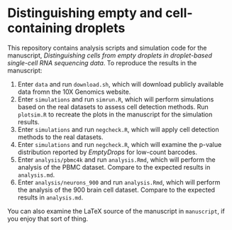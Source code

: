 # Distinguishing empty and cell-containing droplets

This repository contains analysis scripts and simulation code for the manuscript, _Distinguishing cells from empty droplets in droplet-based single-cell RNA sequencing data_.
To reproduce the results in the manuscript:

1. Enter `data` and run `download.sh`, which will download publicly available data fromn the 10X Genomics website.
2. Enter `simulations` and run `simrun.R`, which will perform simulations based on the real datasets to assess cell detection methods.
Run `plotsim.R` to recreate the plots in the manuscript for the simulation results.
3. Enter `simulations` and run `negcheck.R`, which will apply cell detection methods to the real datasets.
4. Enter `simulations` and run `negcheck.R`, which will examine the p-value distribution reported by _EmptyDrops_ for low-count barcodes.
5. Enter `analysis/pbmc4k` and run `analysis.Rmd`, which will perform the analysis of the PBMC dataset.
Compare to the expected results in `analysis.md`.
6. Enter `analysis/neurons_900` and run `analysis.Rmd`, which will perform the analysis of the 900 brain cell dataset.
Compare to the expected results in `analysis.md`.

You can also examine the LaTeX source of the manuscript in `manuscript`, if you enjoy that sort of thing.
